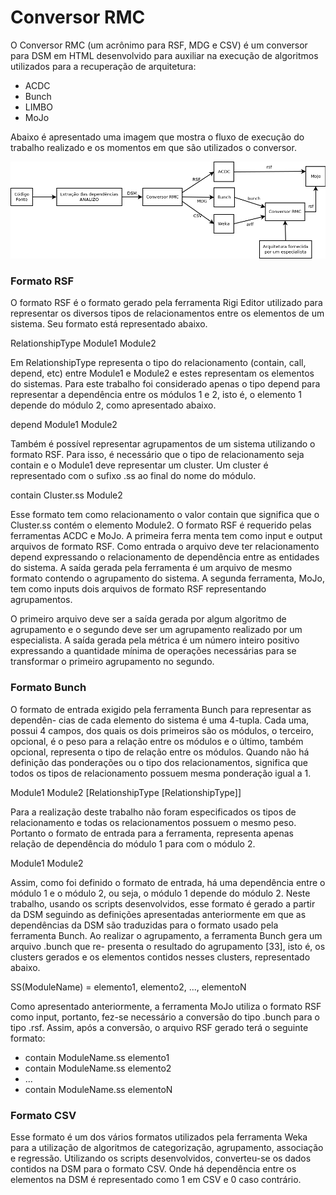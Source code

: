 # Conversor RMC

O Conversor RMC (um acrônimo para RSF, MDG e CSV) é um conversor para DSM em HTML 
desenvolvido para auxiliar na execução de algoritmos utilizados para a recuperação de arquitetura:
* ACDC
* Bunch
* LIMBO
* MoJo

Abaixo é apresentado uma imagem que mostra o fluxo de execução do trabalho realizado
e os momentos em que são utilizados o conversor.

![Novo Repositório no Github](img/fluxo_execucao.png)

### Formato RSF

O formato RSF é o formato gerado pela ferramenta Rigi Editor utilizado para 
representar os diversos tipos de relacionamentos entre os elementos de um sistema. 
Seu formato está representado abaixo.

RelationshipType Module1 Module2

Em RelationshipType representa o tipo do relacionamento (contain, call, depend, 
etc) entre Module1 e Module2 e estes representam os elementos do sistemas. 
Para este trabalho foi considerado apenas o tipo depend para representar a 
dependência entre os módulos 1 e 2, isto é, o elemento 1 depende do módulo 2, 
como apresentado abaixo.

depend Module1 Module2

Também é possível representar agrupamentos de um sistema utilizando o formato RSF. 
Para isso, é necessário que o tipo de relacionamento seja contain e o Module1 deve 
representar um cluster. Um cluster é representado com o sufixo .ss ao final do nome 
do módulo.

contain Cluster.ss Module2

Esse formato tem como relacionamento o valor contain que significa que o Cluster.ss 
contém o elemento Module2. O formato RSF é requerido pelas ferramentas ACDC e MoJo. 
A primeira ferra menta tem como input e output arquivos de formato RSF. Como entrada 
o arquivo deve ter relacionamento depend expressando o relacionamento de dependência 
entre as entidades do sistema. A saída gerada pela ferramenta é um arquivo de mesmo 
formato contendo o agrupamento do sistema. A segunda ferramenta, MoJo, tem como inputs 
dois arquivos de formato RSF representando agrupamentos.

O primeiro arquivo deve ser a saída gerada por algum algoritmo de agrupamento e o 
segundo deve ser um agrupamento realizado por um especialista. A saída gerada pela 
métrica é um número inteiro positivo expressando a quantidade mínima de operações 
necessárias para se transformar o primeiro agrupamento no segundo.


### Formato Bunch

O formato de entrada exigido pela ferramenta Bunch para representar as dependên-
cias de cada elemento do sistema é uma 4-tupla. Cada uma, possui 4 campos, dos
quais os dois primeiros são os módulos, o terceiro, opcional, é o peso para a relação
entre os módulos e o último, também opcional, representa o tipo de relação entre os
módulos. Quando não há definição das ponderações ou o tipo dos relacionamentos,
significa que todos os tipos de relacionamento possuem mesma ponderação igual a 1.

Module1 Module2 [RelationshipType [RelationshipType]]

Para a realização deste trabalho não foram especificados os tipos de relacionamento
e todas os relacionamentos possuem o mesmo peso. Portanto o formato de entrada
para a ferramenta, representa apenas relação de dependência do módulo 1 para com
o módulo 2.

Module1 Module2

Assim, como foi definido o formato de entrada, há uma dependência entre o módulo
1 e o módulo 2, ou seja, o módulo 1 depende do módulo 2. Neste trabalho, usando os
scripts desenvolvidos, esse formato é gerado a partir da DSM seguindo as definições
apresentadas anteriormente em que as dependências da DSM são traduzidas para o
formato usado pela ferramenta Bunch.
Ao realizar o agrupamento, a ferramenta Bunch gera um arquivo
 .bunch
 que re-
presenta o resultado do agrupamento [33], isto é, os clusters gerados e os elementos
contidos nesses clusters, representado abaixo.

SS(ModuleName) = elemento1, elemento2, ..., elementoN

Como apresentado anteriormente, a ferramenta MoJo utiliza o formato RSF como
input, portanto, fez-se necessário a conversão do tipo
 .bunch para o tipo .rsf.
Assim, após a conversão, o arquivo RSF gerado terá o seguinte formato:

* contain ModuleName.ss elemento1
* contain ModuleName.ss elemento2
* ...
* contain ModuleName.ss elementoN

### Formato CSV

Esse formato é um dos vários formatos utilizados pela ferramenta Weka para a utilização de algoritmos de categorização, agrupamento, associação e regressão. Utilizando os scripts desenvolvidos, converteu-se os dados contidos na DSM para o
formato CSV. Onde há dependência entre os elementos na DSM é representado como 1 em CSV e 0 caso contrário.
